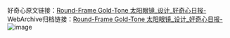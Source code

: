 好奇心原文链接：[Round-Frame Gold-Tone 太阳眼镜_设计_好奇心日报-](https://www.qdaily.com/articles/5381.html)
WebArchive归档链接：[Round-Frame Gold-Tone 太阳眼镜_设计_好奇心日报-](http://web.archive.org/web/20190623164645/https://www.qdaily.com/articles/5381.html)
![image](http://ww3.sinaimg.cn/large/007d5XDply1g3wgzc1dzyj30u02tzn9s)